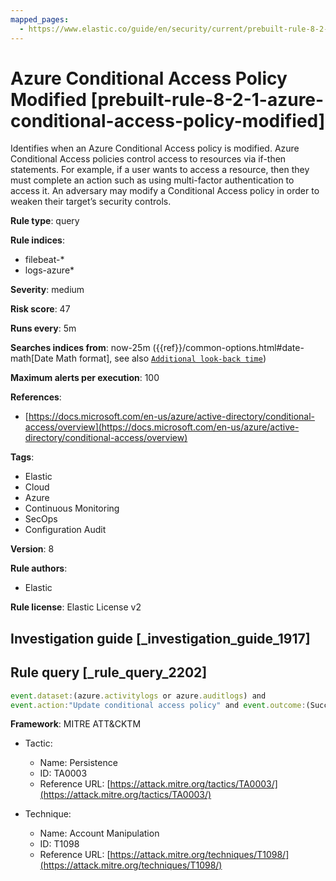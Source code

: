 ```yaml
---
mapped_pages:
  - https://www.elastic.co/guide/en/security/current/prebuilt-rule-8-2-1-azure-conditional-access-policy-modified.html
---
```


# Azure Conditional Access Policy Modified [prebuilt-rule-8-2-1-azure-conditional-access-policy-modified]

Identifies when an Azure Conditional Access policy is modified. Azure Conditional Access policies control access to resources via if-then statements. For example, if a user wants to access a resource, then they must complete an action such as using multi-factor authentication to access it. An adversary may modify a Conditional Access policy in order to weaken their target’s security controls.

**Rule type**: query

**Rule indices**:

* filebeat-*
* logs-azure*

**Severity**: medium

**Risk score**: 47

**Runs every**: 5m

**Searches indices from**: now-25m ({{ref}}/common-options.html#date-math[Date Math format], see also [`Additional look-back time`](docs-content://solutions/security/detect-and-alert/create-detection-rule.md#rule-schedule))

**Maximum alerts per execution**: 100

**References**:

* [https://docs.microsoft.com/en-us/azure/active-directory/conditional-access/overview](https://docs.microsoft.com/en-us/azure/active-directory/conditional-access/overview)

**Tags**:

* Elastic
* Cloud
* Azure
* Continuous Monitoring
* SecOps
* Configuration Audit

**Version**: 8

**Rule authors**:

* Elastic

**Rule license**: Elastic License v2

## Investigation guide [_investigation_guide_1917]



## Rule query [_rule_query_2202]

```js
event.dataset:(azure.activitylogs or azure.auditlogs) and
event.action:"Update conditional access policy" and event.outcome:(Success or success)
```

**Framework**: MITRE ATT&CKTM

* Tactic:

    * Name: Persistence
    * ID: TA0003
    * Reference URL: [https://attack.mitre.org/tactics/TA0003/](https://attack.mitre.org/tactics/TA0003/)

* Technique:

    * Name: Account Manipulation
    * ID: T1098
    * Reference URL: [https://attack.mitre.org/techniques/T1098/](https://attack.mitre.org/techniques/T1098/)




